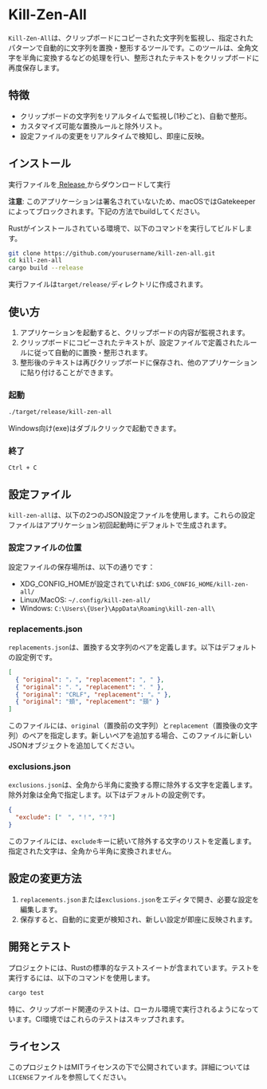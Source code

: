 # Kill-Zen-All

`Kill-Zen-All`は、クリップボードにコピーされた文字列を監視し、指定されたパターンで自動的に文字列を置換・整形するツールです。このツールは、全角文字を半角に変換するなどの処理を行い、整形されたテキストをクリップボードに再度保存します。

## 特徴

- クリップボードの文字列をリアルタイムで監視し(1秒ごと)、自動で整形。
- カスタマイズ可能な置換ルールと除外リスト。
- 設定ファイルの変更をリアルタイムで検知し、即座に反映。

## インストール

実行ファイルを[ Release ](https://github.com/radiol/kill-zen-all/releases)からダウンロードして実行

**注意**: このアプリケーションは署名されていないため、macOSではGatekeeperによってブロックされます。下記の方法でbuildしてください。

Rustがインストールされている環境で、以下のコマンドを実行してビルドします。

```bash
git clone https://github.com/yourusername/kill-zen-all.git
cd kill-zen-all
cargo build --release
```

実行ファイルは`target/release/`ディレクトリに作成されます。

## 使い方

1. アプリケーションを起動すると、クリップボードの内容が監視されます。
2. クリップボードにコピーされたテキストが、設定ファイルで定義されたルールに従って自動的に置換・整形されます。
3. 整形後のテキストは再びクリップボードに保存され、他のアプリケーションに貼り付けることができます。

### 起動

```bash
./target/release/kill-zen-all
```

Windows向け(exe)はダブルクリックで起動できます。

### 終了

`Ctrl + C`

## 設定ファイル

`kill-zen-all`は、以下の2つのJSON設定ファイルを使用します。これらの設定ファイルはアプリケーション初回起動時にデフォルトで生成されます。

### 設定ファイルの位置

設定ファイルの保存場所は、以下の通りです：

- XDG_CONFIG_HOMEが設定されていれば: `$XDG_CONFIG_HOME/kill-zen-all/`
- Linux/MacOS: `~/.config/kill-zen-all/`
- Windows: `C:\Users\{User}\AppData\Roaming\kill-zen-all\`

### replacements.json

`replacements.json`は、置換する文字列のペアを定義します。以下はデフォルトの設定例です。

```json
[
  { "original": "，", "replacement": ", " },
  { "original": "．", "replacement": ". " },
  { "original": "CRLF", "replacement": "。" },
  { "original": "頚", "replacement": "頸" }
]
```

このファイルには、`original`（置換前の文字列）と`replacement`（置換後の文字列）のペアを指定します。新しいペアを追加する場合、このファイルに新しいJSONオブジェクトを追加してください。

### exclusions.json

`exclusions.json`は、全角から半角に変換する際に除外する文字を定義します。除外対象は全角で指定します。以下はデフォルトの設定例です。

```json
{
  "exclude": ["　", "！", "？"]
}
```

このファイルには、`exclude`キーに続いて除外する文字のリストを定義します。指定された文字は、全角から半角に変換されません。

## 設定の変更方法

1. `replacements.json`または`exclusions.json`をエディタで開き、必要な設定を編集します。
2. 保存すると、自動的に変更が検知され、新しい設定が即座に反映されます。

## 開発とテスト

プロジェクトには、Rustの標準的なテストスイートが含まれています。テストを実行するには、以下のコマンドを使用します。

```bash
cargo test
```

特に、クリップボード関連のテストは、ローカル環境で実行されるようになっています。CI環境ではこれらのテストはスキップされます。

## ライセンス

このプロジェクトはMITライセンスの下で公開されています。詳細については`LICENSE`ファイルを参照してください。
